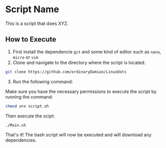 # Script Name

This is a script that does XYZ.

## How to Execute

1. First install the dependencie `git` and some kind of editor such as `nano`, `micro` or `vim` 
2. Clone and navigate to the directory where the script is located.
```bash
git clone https://github.com/ordinaryDamian/LinuxDots
```
3. Run the following command:

Make sure you have the necessary permissions to execute the script by running the command:

```bash
chmod u+x script.sh
```
Then execute the scipt:

```bash
./Main.sh
```

That's it! The bash script will now be executed and will download any dependencies.